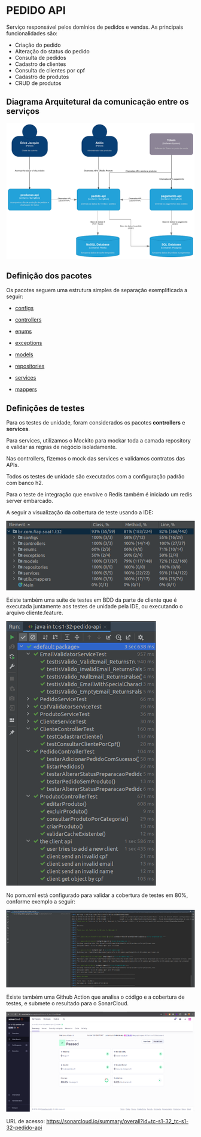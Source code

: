 # PEDIDO API

Serviço responsável pelos domínios de pedidos e vendas. 
As principais funcionalidades são: 

- Criação do pedido
- Alteração do status do pedido
- Consulta de pedidos
- Cadastro de clientes
- Consulta de clientes por cpf
- Cadastro de produtos
- CRUD de produtos

## Diagrama Arquitetural da comunicação entre os serviços

![diagrama](tc-s1-32-entrega4-v6.drawio.png)

## Definição dos pacotes

Os pacotes seguem uma estrutura simples de separação exemplificada a seguir:

- [configs](src%2Fmain%2Fjava%2Fbr%2Fcom%2Ffiap%2Fsoat1%2Ft32%2Fconfigs)

- [controllers](src%2Fmain%2Fjava%2Fbr%2Fcom%2Ffiap%2Fsoat1%2Ft32%2Fcontrollers)

- [enums](src%2Fmain%2Fjava%2Fbr%2Fcom%2Ffiap%2Fsoat1%2Ft32%2Fenums)

- [exceptions](src%2Fmain%2Fjava%2Fbr%2Fcom%2Ffiap%2Fsoat1%2Ft32%2Fexceptions)

- [models](src%2Fmain%2Fjava%2Fbr%2Fcom%2Ffiap%2Fsoat1%2Ft32%2Fmodels)

- [repositories](src%2Fmain%2Fjava%2Fbr%2Fcom%2Ffiap%2Fsoat1%2Ft32%2Frepositories)

- [services](src%2Fmain%2Fjava%2Fbr%2Fcom%2Ffiap%2Fsoat1%2Ft32%2Fservices)

- [mappers](src%2Fmain%2Fjava%2Fbr%2Fcom%2Ffiap%2Fsoat1%2Ft32%2Futils%2Fmappers)

## Definições de testes

Para os testes de unidade, foram considerados os pacotes <b>controllers</b> e <b>services</b>.

Para services, utilizamos o Mockito para mockar toda a camada repository e validar as regras de negócio isoladamente.

Nas controllers, fizemos o mock das services e validamos contratos das APIs.

Todos os testes de unidade são executados com a configuração padrão com banco h2.

Para o teste de integração que envolve o Redis também é iniciado um redis server embarcado.

A seguir a visualização da cobertura de teste usando a IDE:

![coverage-idea](coverage-idea.png)

Existe também uma suíte de testes em BDD da parte de cliente que é executada juntamente aos testes de unidade pela IDE, ou executando o arquivo cliente.feature.

![testes-executando-ide](testes-executando-ide.png)

No pom.xml está configurado para validar a cobertura de testes em 80%, conforme exemplo a seguir:

![jacoco-coverage](jacoco-coverage-check.png)

Existe também uma Github Action que analisa o código e a cobertura de testes, e submete o resultado para o SonarCloud.

![sonarcloud](sonarcloud-pedido-api.png)

URL de acesso: https://sonarcloud.io/summary/overall?id=tc-s1-32_tc-s1-32-pedido-api

